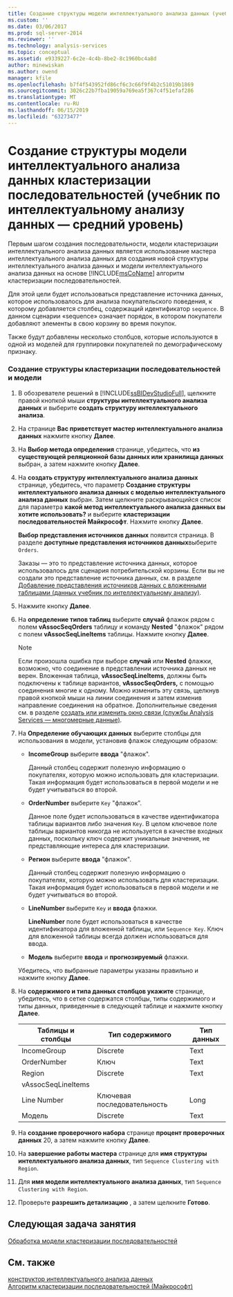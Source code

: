 ```yaml
---
title: Создание структуры модели интеллектуального анализа данных (учебник по интеллектуальному анализу интеллектуальному анализу данных) кластеризации последовательностей | Документация Майкрософт
ms.custom: ''
ms.date: 03/06/2017
ms.prod: sql-server-2014
ms.reviewer: ''
ms.technology: analysis-services
ms.topic: conceptual
ms.assetid: e9339227-6c2e-4c4b-8be2-8c1960bc4a8d
author: minewiskan
ms.author: owend
manager: kfile
ms.openlocfilehash: b7f4f543952fd86cf6c3c66f9f4b2c51019b1869
ms.sourcegitcommit: 3026c22b7fba19059a769ea5f367c4f51efaf286
ms.translationtype: MT
ms.contentlocale: ru-RU
ms.lasthandoff: 06/15/2019
ms.locfileid: "63273477"
---
```

# <a name="creating-a-sequence-clustering-mining-model-structure-intermediate-data-mining-tutorial"></a>Создание структуры модели интеллектуального анализа данных кластеризации последовательностей (учебник по интеллектуальному анализу данных — средний уровень)
  Первым шагом создания последовательности, модели кластеризации интеллектуального анализа данных является использование мастера интеллектуального анализа данных для создания новой структуры интеллектуального анализа данных и модели интеллектуального анализа данных на основе [!INCLUDE[msCoName](../includes/msconame-md.md)] алгоритм кластеризации последовательностей.  
  
 Для этой цели будет использоваться представление источника данных, которое использовалось для анализа покупательского поведения, к которому добавляется столбец, содержащий идентификатор `sequence`. В данном сценарии «sequence» означает порядок, в котором покупатели добавляют элементы в свою корзину во время покупок.  
  
 Также будут добавлены несколько столбцов, которые используются в одной из моделей для группировки покупателей по демографическому признаку.  
  
### <a name="to-create-a-sequence-clustering-structure-and-model"></a>Создание структуры кластеризации последовательностей и модели  
  
1.  В обозревателе решений в [!INCLUDE[ssBIDevStudioFull](../includes/ssbidevstudiofull-md.md)], щелкните правой кнопкой мыши **структуры интеллектуального анализа данных** и выберите **создать структуру интеллектуального анализа**.  
  
2.  На странице **Вас приветствует мастер интеллектуального анализа данных** нажмите кнопку **Далее**.  
  
3.  На **Выбор метода определения** странице, убедитесь, что **из существующей реляционной базы данных или хранилища данных** выбран, а затем нажмите кнопку **Далее**.  
  
4.  На **создать структуру интеллектуального анализа данных** странице, убедитесь, что параметр **Создание структуры интеллектуального анализа данных с моделью интеллектуального анализа данных** выбран. Затем щелкните раскрывающийся список для параметра **какой метод интеллектуального анализа данных вы хотите использовать?** и выберите **кластеризации последовательностей Майкрософт**. Нажмите кнопку **Далее**.  
  
     **Выбор представления источников данных** появится страница. В разделе **доступные представления источников данных**выберите `Orders`.  
  
     Заказы — это то представление источника данных, которое использовалось для сценария потребительской корзины. Если вы не создали это представление источника данных, см. в разделе [Добавление представления источников данных с вложенными таблицами &#40;данных учебник по интеллектуальному анализу&#41;](../../2014/tutorials/adding-a-data-source-view-with-nested-tables-intermediate-data-mining-tutorial.md).  
  
5.  Нажмите кнопку **Далее**.  
  
6.  На **определение типов таблиц** выберите **случай** флажок рядом с полем **vAssocSeqOrders** таблицу и команду **Nested** "флажок" рядом с полем **vAssocSeqLineItems** таблицы. Нажмите кнопку **Далее**.  
  
    > [!NOTE]  
    >  Если произошла ошибка при выборе **случай** или **Nested** флажки, возможно, что соединение в представлении источника данных не верен. Вложенная таблица, **vAssocSeqLineItems**, должны быть подключены к таблице вариантов, **vAssocSeqOrders,** с помощью соединения многие к одному. Можно изменить эту связь, щелкнув правой кнопкой мыши на линии соединения и затем изменив направление соединения на обратное. Дополнительные сведения см. в разделе [создать или изменить окно связи &#40;службы Analysis Services — многомерные данные&#41;](../../2014/analysis-services/create-or-edit-relationship-dialog-box-analysis-services-multidimensional-data.md).  
  
7.  На **Определение обучающих данных** выберите столбцы для использования в модели, установив флажок следующим образом:  
  
    -   **IncomeGroup** выберите **ввода** "флажок".  
  
         Данный столбец содержит полезную информацию о покупателях, которую можно использовать для кластеризации. Такая информация будет использоваться в первой модели и не будет учитываться во второй.  
  
    -   **OrderNumber** выберите `Key` "флажок".  
  
         Данное поле будет использоваться в качестве идентификатора таблицы вариантов либо значения `Key`. В целом ключевое поле таблицы вариантов никогда не используется в качестве входных данных, поскольку ключ содержит уникальные значения, не представляющие интереса для кластеризации.  
  
    -   **Регион** выберите **ввода** "флажок".  
  
         Данный столбец содержит полезную информацию о покупателях, которую можно использовать для кластеризации. Такая информация будет использоваться в первой модели и не будет учитываться во второй.  
  
    -   **LineNumber** выберите `Key` и **ввода** флажки.  
  
         **LineNumber** поле будет использоваться в качестве идентификатора для вложенной таблицы, или `Sequence Key`. Ключ для вложенной таблицы всегда должен использоваться для ввода.  
  
    -   **Модель** выберите **ввода** и **прогнозируемый** флажки.  
  
     Убедитесь, что выбранные параметры указаны правильно и нажмите кнопку **Далее**.  
  
8.  На **содержимого и типа данных столбцов укажите** странице, убедитесь, что в сетке содержатся столбцы, типы содержимого и типы данных, приведенные в следующей таблице и нажмите кнопку **Далее**.  
  
    |Таблицы и столбцы|Тип содержимого|Тип данных|  
    |---------------------|------------------|---------------|  
    |IncomeGroup|Discrete|Text|  
    |OrderNumber|Ключ|Text|  
    |Region|Discrete|Text|  
    |vAssocSeqLineItems|||  
    |Line Number|Ключевая последовательность|Long|  
    |Модель|Discrete|Text|  
  
9. На **создание проверочного набора** странице **процент проверочных данных** 20, а затем нажмите кнопку **Далее**.  
  
10. На **завершение работы мастера** странице для **имя структуры интеллектуального анализа данных**, тип `Sequence Clustering with Region`.  
  
11. Для **имя модели интеллектуального анализа данных**, тип `Sequence Clustering with Region`.  
  
12. Проверьте **разрешить детализацию** , а затем щелкните **Готово**.  
  
## <a name="next-task-in-lesson"></a>Следующая задача занятия  
 [Обработка модели кластеризации последовательностей](../../2014/tutorials/processing-the-sequence-clustering-model.md)  
  
## <a name="see-also"></a>См. также  
 [конструктор интеллектуального анализа данных](../../2014/analysis-services/data-mining/data-mining-designer.md)   
 [Алгоритм кластеризации последовательностей (Майкрософт)](../../2014/analysis-services/data-mining/microsoft-sequence-clustering-algorithm.md)  
  
  
